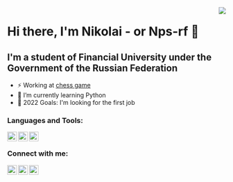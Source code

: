 <img src="https://cdn2.iconfinder.com/data/icons/cat-power/256/cat_drunk.png" align="right"/>  

# Hi there, I'm Nikolai - or Nps-rf 👋

## I'm a student of Financial University under the Government of the Russian Federation

- ⚡ Working at [chess game](https://github.com/Nps-rf/Financial_University/tree/master/Financial%20University/Практикум%20по%20программированию%20и%20АДиСД/Четвертый%20практикум/Game/Engine)
- 🌱 I’m currently learning Python
- 🥅 2022 Goals: I'm looking for the first job 


### Languages and Tools:
[<img align="left" width="22px" src="https://cdn.jsdelivr.net/npm/simple-icons@v3/icons/python.svg"/>][Python]
[<img align="left" width="22px" src="https://cdn.jsdelivr.net/npm/simple-icons@v3/icons/html5.svg"/>][HTML5]
[<img align="left" width="22px" src="https://cdn.jsdelivr.net/npm/simple-icons@v3/icons/github.svg"/>][Github]

<br />

### Connect with me:
[<img align="left" width="22px" src="https://cdn.jsdelivr.net/npm/simple-icons@v3/icons/instagram.svg"/>][Instagram]
[<img align="left" width="22px" src="https://cdn.jsdelivr.net/npm/simple-icons@v3/icons/vk.svg"/>][Vk]
[<img align="left" width="22px" src="https://cdn.jsdelivr.net/npm/simple-icons@v3/icons/telegram.svg"/>][Telegram]

<br />


[Github]: https://github.com/github
[instagram]: https://www.instagram.com/nps_rf/
[Vk]: https://vk.com/4doors_morewhores
[Telegram]: https://t.me/Nps_rf
[Python]: https://www.python.org/
[HTML5]: https://html.com/html5/
